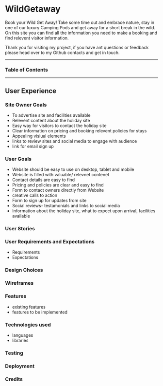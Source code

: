 # WildGetaway
Book your Wild Get Away! Take some time out and embrace nature, stay in one of our luxury Camping Pods and get away for a short break in the wild.
On this site you can find all the information you need to make a booking and find relevent visitor information.

Thank you for visiting my project, if you have ant questions or feedback please head over to my Github contacts and get in touch.

---
### Table of Contents

---
## User Experience

### Site Owner Goals
* To advertise site and facilities available
* Relevent content about the holiday site
* Easy way for visitors to contact the holiday site
* Clear information on pricing and booking relevent policies for stays
* Appealing visiual elements
* links to review sites and social media to engage with audience
* link for email sign up

### User Goals
* Website should be easy to use on desktop, tablet and mobile
* Website is filled with valuable/ relevnet contenet
* Contact details are easy to find
* Pricing and policies are clear and easy to find
* Form to contact owners directly from Website
* creative calls to action
* Form to sign up for updates from site
* Social reviews- testamonials and links to social media
* Information about the holiday site, what to expect upon arrival, facilities available

### User Stories

### User Requirements and Expectations
* Requirements
* Expectations

### Design Choices

### Wireframes

### Features 
* existing features  
* features to be implemented

### Technologies used
* languages
* libraries

### Testing

### Deployment

### Credits

